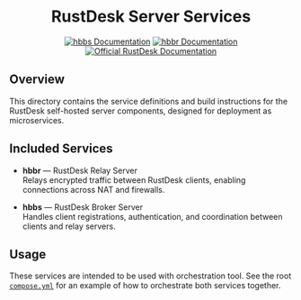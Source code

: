<div align="center">

# RustDesk Server Services

[![hbbs Documentation](https://img.shields.io/badge/docs-hbbs%2FREADME.md-blue?logo=readthedocs&style=flat-square)](./hbbs/README.md)
[![hbbr Documentation](https://img.shields.io/badge/docs-hbbr%2FREADME.md-blue?logo=readthedocs&style=flat-square)](./hbbr/README.md)
[![Official RustDesk Documentation](https://img.shields.io/badge/docs-rustdesk.com-blue?logo=readthedocs&style=flat-square)](https://rustdesk.com/docs/en/self-host/)

</div>

## Overview

This directory contains the service definitions and build instructions for the RustDesk self-hosted server components, designed for deployment as microservices.

## Included Services

-   **hbbr** — RustDesk Relay Server  
    Relays encrypted traffic between RustDesk clients, enabling connections across NAT and firewalls.

-   **hbbs** — RustDesk Broker Server  
    Handles client registrations, authentication, and coordination between clients and relay servers.

## Usage

These services are intended to be used with orchestration tool. See the root [`compose.yml`](../compose.yml) for an example of how to orchestrate both services together.
